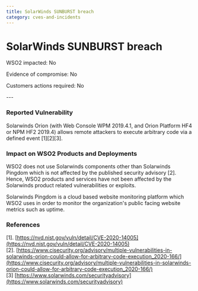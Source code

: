 ```yaml
---
title: SolarWinds SUNBURST breach
category: cves-and-incidents
---
```


# SolarWinds SUNBURST breach

<p class="doc-version">WSO2 impacted: No</p>
<p class="doc-version">Evidence of compromise: No</p>
<p class="doc-version">Customers actions required: No</p>
---

### Reported Vulnerability
Solarwinds Orion (with Web Console WPM 2019.4.1, and Orion Platform HF4 or NPM HF2 2019.4) allows remote attackers to execute arbitrary code via a defined event [1][2][3].


### Impact on WSO2 Products and Deployments
WSO2 does not use Solarwinds components other than Solarwinds Pingdom which is not affected by the published security advisory [2]. Hence, WSO2 products and services have not been affected by the Solarwinds product related vulnerabilities or exploits. 

Solarwinds Pingdom is a cloud based website monitoring platform which WSO2 uses in order to monitor the organization's public facing website metrics such as uptime.


### References
[1]. [https://nvd.nist.gov/vuln/detail/CVE-2020-14005](https://nvd.nist.gov/vuln/detail/CVE-2020-14005)<br>
[2]. [https://www.cisecurity.org/advisory/multiple-vulnerabilities-in-solarwinds-orion-could-allow-for-arbitrary-code-execution_2020-166/](https://www.cisecurity.org/advisory/multiple-vulnerabilities-in-solarwinds-orion-could-allow-for-arbitrary-code-execution_2020-166/)<br>
[3] [https://www.solarwinds.com/securityadvisory](https://www.solarwinds.com/securityadvisory)